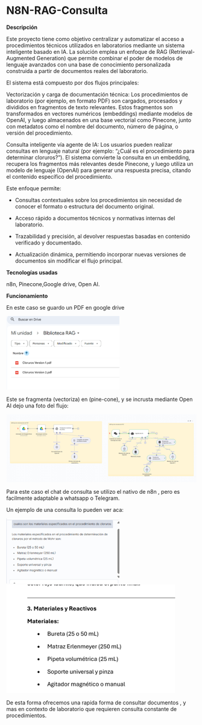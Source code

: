 # N8N-RAG-Consulta

**Descripción**

Este proyecto tiene como objetivo centralizar y automatizar el acceso a procedimientos técnicos utilizados en laboratorios mediante un sistema inteligente basado en IA. La solución emplea un enfoque de RAG (Retrieval-Augmented Generation) que permite combinar el poder de modelos de lenguaje avanzados con una base de conocimiento personalizada construida a partir de documentos reales del laboratorio.

El sistema está compuesto por dos flujos principales:

Vectorización y carga de documentación técnica:
Los procedimientos de laboratorio (por ejemplo, en formato PDF) son cargados, procesados y divididos en fragmentos de texto relevantes. Estos fragmentos son transformados en vectores numéricos (embeddings) mediante modelos de OpenAI, y luego almacenados en una base vectorial como Pinecone, junto con metadatos como el nombre del documento, número de página, o versión del procedimiento.

Consulta inteligente vía agente de IA:
Los usuarios pueden realizar consultas en lenguaje natural (por ejemplo: “¿Cuál es el procedimiento para determinar cloruros?”). El sistema convierte la consulta en un embedding, recupera los fragmentos más relevantes desde Pinecone, y luego utiliza un modelo de lenguaje (OpenAI) para generar una respuesta precisa, citando el contenido específico del procedimiento.

Este enfoque permite:

- Consultas contextuales sobre los procedimientos sin necesidad de conocer el formato o estructura del documento original.

- Acceso rápido a documentos técnicos y normativas internas del laboratorio.

- Trazabilidad y precisión, al devolver respuestas basadas en contenido verificado y documentado.

- Actualización dinámica, permitiendo incorporar nuevas versiones de documentos sin modificar el flujo principal.

**Tecnologías usadas**

n8n, Pinecone,Google drive, Open AI.

**Funcionamiento**

En este caso se guardo un PDF en google drive

<img src="https://github.com/Robchem95/N8N-RAG-Consulta/blob/main/Fotos%20flujo%20consulta%20de%20procedimientos/PDF%20en%20Google%20drive.png" width="300"/>

Este se fragmenta (vectoriza) en (pine-cone), y se incrusta mediante Open AI dejo una foto del flujo:

<img src="https://github.com/Robchem95/N8N-RAG-Consulta/blob/main/Fotos%20flujo%20consulta%20de%20procedimientos/Flujo%20n8n.png" width="800"/>

Para este caso el chat de consulta se utilizo el nativo de n8n , pero es facilmente adaptable a whatsapp o Telegram.

Un ejemplo de una consulta lo pueden ver aca:

<img src="https://github.com/Robchem95/N8N-RAG-Consulta/blob/main/Fotos%20flujo%20consulta%20de%20procedimientos/Consulta%20en%20n8n.png" width="300"/>

<img src="https://github.com/Robchem95/N8N-RAG-Consulta/blob/main/Fotos%20flujo%20consulta%20de%20procedimientos/Texto%20en%20documento.png"/>

De esta forma ofrecemos una rapida forma de consultar documentos , y mas en contexto de laboratorio que requieren consulta constante de procedimientos. 




